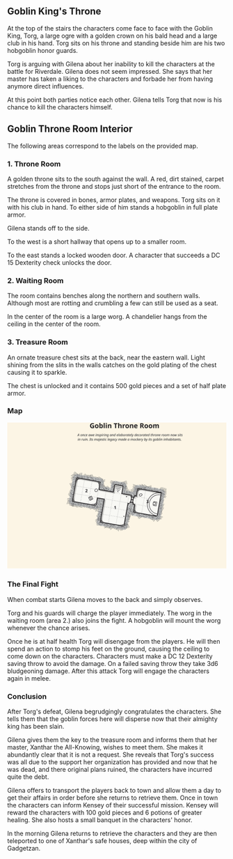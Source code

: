 ## Goblin King's Throne
At the top of the stairs the characters come face to face with the Goblin King, Torg, a large ogre with a golden crown on his bald head and a large club in his hand. Torg sits on his throne and standing beside him are his two hobgoblin honor guards.

Torg is arguing with Gilena about her inability to kill the characters at the battle for Riverdale. Gilena does not seem impressed. She says that her master has taken a liking to the characters and forbade her from having anymore direct influences.

At this point both parties notice each other. Gilena tells Torg that now is his chance to kill the characters himself.

## Goblin Throne Room Interior
The following areas correspond to the labels on the provided map.

### 1. Throne Room
A golden throne sits to the south against the wall. A red, dirt stained, carpet stretches from the throne and stops just short of the entrance to the room.

The throne is covered in bones, armor plates, and weapons. Torg sits on it with his club in hand. To either side of him stands a hobgoblin in full plate armor.

Gilena stands off to the side.

To the west is a short hallway that opens up to a smaller room.

To the east stands a locked wooden door. A character that succeeds a DC 15 Dexterity check unlocks the door.

### 2. Waiting Room
The room contains benches along the northern and southern walls. Although most are rotting and crumbling a few can still be used as a seat.

In the center of the room is a large worg. A chandelier hangs from the ceiling in the center of the room.

### 3. Treasure Room
An ornate treasure chest sits at the back, near the eastern wall. Light shining from the slits in the walls catches on the gold plating of the chest causing it to sparkle.

The chest is unlocked and it contains 500 gold pieces and a set of half plate armor.

### Map
![Goblin Throne Room Map](../../.references/maps/map-goblin-throne-room.svg)

### The Final Fight
When combat starts Gilena moves to the back and simply observes.

Torg and his guards will charge the player immediately. The worg in the waiting room (area 2.) also joins the fight. A hobgoblin will mount the worg whenever the chance arises.

Once he is at half health Torg will disengage from the players. He will then spend an action to stomp his feet on the ground, causing the ceiling to come down on the characters. Characters must make a DC 12 Dexterity saving throw to avoid the damage. On a failed saving throw they take 3d6 bludgeoning damage. After this attack Torg will engage the characters again in melee.

### Conclusion
After Torg's defeat, Gilena begrudgingly congratulates the characters. She tells them that the goblin forces here will disperse now that their almighty king has been slain.

Gilena gives them the key to the treasure room and informs them that her master, Xanthar the All-Knowing, wishes to meet them. She makes it abundantly clear that it is not a request. She reveals that Torg's success was all due to the support her organization has provided and now that he was dead, and there original plans ruined, the characters have incurred quite the debt.

Gilena offers to transport the players back to town and allow them a day to get their affairs in order before she returns to retrieve them. Once in town the characters can inform Kensey of their successful mission. Kensey will reward the characters with 100 gold pieces and 6 potions of greater healing. She also hosts a small banquet in the characters' honor.

In the morning Gilena returns to retrieve the characters and they are then teleported to one of Xanthar's safe houses, deep within the city of Gadgetzan.